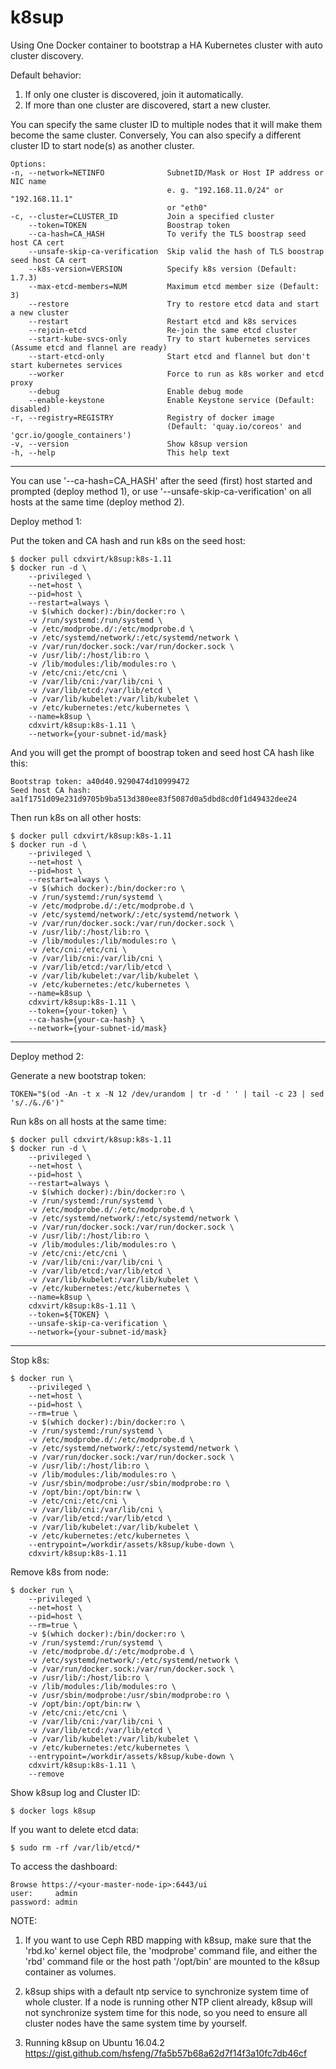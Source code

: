 # k8sup

Using One Docker container to bootstrap a HA Kubernetes cluster with auto cluster discovery.

Default behavior:
1. If only one cluster is discovered, join it automatically.
2. If more than one cluster are discovered, start a new cluster.

You can specify the same cluster ID to multiple nodes that it will make them become the same cluster. Conversely, You can also specify a different cluster ID to start node(s) as another cluster.

```
Options:
-n, --network=NETINFO              SubnetID/Mask or Host IP address or NIC name
                                   e. g. "192.168.11.0/24" or "192.168.11.1"
                                   or "eth0"
-c, --cluster=CLUSTER_ID           Join a specified cluster
    --token=TOKEN                  Boostrap token
    --ca-hash=CA_HASH              To verify the TLS boostrap seed host CA cert
    --unsafe-skip-ca-verification  Skip valid the hash of TLS boostrap seed host CA cert
    --k8s-version=VERSION          Specify k8s version (Default: 1.7.3)
    --max-etcd-members=NUM         Maximum etcd member size (Default: 3)
    --restore                      Try to restore etcd data and start a new cluster
    --restart                      Restart etcd and k8s services
    --rejoin-etcd                  Re-join the same etcd cluster
    --start-kube-svcs-only         Try to start kubernetes services (Assume etcd and flannel are ready)
    --start-etcd-only              Start etcd and flannel but don't start kubernetes services
    --worker                       Force to run as k8s worker and etcd proxy
    --debug                        Enable debug mode
    --enable-keystone              Enable Keystone service (Default: disabled)
-r, --registry=REGISTRY            Registry of docker image
                                   (Default: 'quay.io/coreos' and 'gcr.io/google_containers')
-v, --version                      Show k8sup version
-h, --help                         This help text
```

---

You can use '--ca-hash=CA_HASH' after the seed (first) host started and prompted (deploy method 1), or use '--unsafe-skip-ca-verification' on all hosts at the same time (deploy method 2).

Deploy method 1:

Put the token and CA hash and run k8s on the seed host:
```
$ docker pull cdxvirt/k8sup:k8s-1.11
$ docker run -d \
    --privileged \
    --net=host \
    --pid=host \
    --restart=always \
    -v $(which docker):/bin/docker:ro \
    -v /run/systemd:/run/systemd \
    -v /etc/modprobe.d/:/etc/modprobe.d \
    -v /etc/systemd/network/:/etc/systemd/network \
    -v /var/run/docker.sock:/var/run/docker.sock \
    -v /usr/lib/:/host/lib:ro \
    -v /lib/modules:/lib/modules:ro \
    -v /etc/cni:/etc/cni \
    -v /var/lib/cni:/var/lib/cni \
    -v /var/lib/etcd:/var/lib/etcd \
    -v /var/lib/kubelet:/var/lib/kubelet \
    -v /etc/kubernetes:/etc/kubernetes \
    --name=k8sup \
    cdxvirt/k8sup:k8s-1.11 \
    --network={your-subnet-id/mask}
```
And you will get the prompt of boostrap token and seed host CA hash like this:
```
Bootstrap token: a40d40.9290474d10999472
Seed host CA hash: aa1f1751d09e231d9705b9ba513d380ee83f5087d0a5dbd8cd0f1d49432dee24
```

Then run k8s on all other hosts:
```
$ docker pull cdxvirt/k8sup:k8s-1.11
$ docker run -d \
    --privileged \
    --net=host \
    --pid=host \
    --restart=always \
    -v $(which docker):/bin/docker:ro \
    -v /run/systemd:/run/systemd \
    -v /etc/modprobe.d/:/etc/modprobe.d \
    -v /etc/systemd/network/:/etc/systemd/network \
    -v /var/run/docker.sock:/var/run/docker.sock \
    -v /usr/lib/:/host/lib:ro \
    -v /lib/modules:/lib/modules:ro \
    -v /etc/cni:/etc/cni \
    -v /var/lib/cni:/var/lib/cni \
    -v /var/lib/etcd:/var/lib/etcd \
    -v /var/lib/kubelet:/var/lib/kubelet \
    -v /etc/kubernetes:/etc/kubernetes \
    --name=k8sup \
    cdxvirt/k8sup:k8s-1.11 \
    --token={your-token} \
    --ca-hash={your-ca-hash} \
    --network={your-subnet-id/mask}
```

---

Deploy method 2:

Generate a new bootstrap token:
```
TOKEN="$(od -An -t x -N 12 /dev/urandom | tr -d ' ' | tail -c 23 | sed 's/./&./6')"
```

Run k8s on all hosts at the same time:
```
$ docker pull cdxvirt/k8sup:k8s-1.11
$ docker run -d \
    --privileged \
    --net=host \
    --pid=host \
    --restart=always \
    -v $(which docker):/bin/docker:ro \
    -v /run/systemd:/run/systemd \
    -v /etc/modprobe.d/:/etc/modprobe.d \
    -v /etc/systemd/network/:/etc/systemd/network \
    -v /var/run/docker.sock:/var/run/docker.sock \
    -v /usr/lib/:/host/lib:ro \
    -v /lib/modules:/lib/modules:ro \
    -v /etc/cni:/etc/cni \
    -v /var/lib/cni:/var/lib/cni \
    -v /var/lib/etcd:/var/lib/etcd \
    -v /var/lib/kubelet:/var/lib/kubelet \
    -v /etc/kubernetes:/etc/kubernetes \
    --name=k8sup \
    cdxvirt/k8sup:k8s-1.11 \
    --token=${TOKEN} \
    --unsafe-skip-ca-verification \
    --network={your-subnet-id/mask}
```

---

Stop k8s:
```
$ docker run \
    --privileged \
    --net=host \
    --pid=host \
    --rm=true \
    -v $(which docker):/bin/docker:ro \
    -v /run/systemd:/run/systemd \
    -v /etc/modprobe.d/:/etc/modprobe.d \
    -v /etc/systemd/network/:/etc/systemd/network \
    -v /var/run/docker.sock:/var/run/docker.sock \
    -v /usr/lib/:/host/lib:ro \
    -v /lib/modules:/lib/modules:ro \
    -v /usr/sbin/modprobe:/usr/sbin/modprobe:ro \
    -v /opt/bin:/opt/bin:rw \
    -v /etc/cni:/etc/cni \
    -v /var/lib/cni:/var/lib/cni \
    -v /var/lib/etcd:/var/lib/etcd \
    -v /var/lib/kubelet:/var/lib/kubelet \
    -v /etc/kubernetes:/etc/kubernetes \
    --entrypoint=/workdir/assets/k8sup/kube-down \
    cdxvirt/k8sup:k8s-1.11
```

Remove k8s from node:
```
$ docker run \
    --privileged \
    --net=host \
    --pid=host \
    --rm=true \
    -v $(which docker):/bin/docker:ro \
    -v /run/systemd:/run/systemd \
    -v /etc/modprobe.d/:/etc/modprobe.d \
    -v /etc/systemd/network/:/etc/systemd/network \
    -v /var/run/docker.sock:/var/run/docker.sock \
    -v /usr/lib/:/host/lib:ro \
    -v /lib/modules:/lib/modules:ro \
    -v /usr/sbin/modprobe:/usr/sbin/modprobe:ro \
    -v /opt/bin:/opt/bin:rw \
    -v /etc/cni:/etc/cni \
    -v /var/lib/cni:/var/lib/cni \
    -v /var/lib/etcd:/var/lib/etcd \
    -v /var/lib/kubelet:/var/lib/kubelet \
    -v /etc/kubernetes:/etc/kubernetes \
    --entrypoint=/workdir/assets/k8sup/kube-down \
    cdxvirt/k8sup:k8s-1.11 \
    --remove
```

Show k8sup log and Cluster ID:
```
$ docker logs k8sup
```

If you want to delete etcd data:
```
$ sudo rm -rf /var/lib/etcd/*
```

To access the dashboard:
```
Browse https://<your-master-node-ip>:6443/ui
user:     admin
password: admin
```

NOTE:

1. If you want to use Ceph RBD mapping with k8sup, make sure that the 'rbd.ko' kernel object file, the 'modprobe' command file, and either the 'rbd' command file or the host path '/opt/bin' are mounted to the k8sup container as volumes.

2. k8sup ships with a default ntp service to synchronize system time of whole cluster. If a node is running other NTP client already, k8sup will not synchronize system time for this node, so you need to ensure all cluster nodes have the same system time by yourself.

3. Running k8sup on Ubuntu 16.04.2 <br /> https://gist.github.com/hsfeng/7fa5b57b68a62d7f14f3a10fc7db46cf <br />
